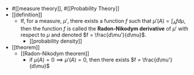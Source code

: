 - #[[measure theory]], #[[Probability Theory]]
- [[definition]]
	- If, for a measure, $\mu'$, there exists a function $f$ such that $\mu'(A) = \int_A fd\mu$, then the function $f$ is called the **Radon-Nikodym derivative** of $\mu'$ with respect to $\mu$ and denoted $f = \frac{d\mu'}{d\mu}$.
		- [[probability density]]
- [[theorem]]
	- [[Radon-Nikodym theorem]]
		- if $\mu(A) = 0 \implies \mu'(A) = 0$, then there exists $f = \frac{d\mu'}{d\mu}$